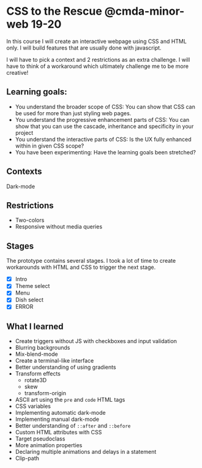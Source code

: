 # CSS to the Rescue @cmda-minor-web 19-20
In this course I will create an interactive webpage using CSS and HTML only. I will build features that are usually done with javascript.

I will have to pick a context and 2 restrictions as an extra challenge. I will have to think of a workaround which ultimately challenge me to be more creative!

## Learning goals:
- You understand the broader scope of CSS: You can show that CSS can be used for more than just styling web pages.
- You understand the progressive enhancement parts of CSS: You can show that you can use the cascade, inheritance and specificity in your project
- You understand the interactive parts of CSS: Is the UX fully enhanced within in given CSS scope?
- You have been experimenting: Have the learning goals been stretched?

## Contexts
Dark-mode

## Restrictions
* Two-colors
* Responsive without media queries

## Stages
The prototype contains several stages. I took a lot of time to create workarounds with HTML and CSS to trigger the next stage.
- [X] Intro
- [X] Theme select
- [X] Menu
- [X] Dish select
- [X] ERROR

## What I learned
- Create triggers without JS with checkboxes and input validation
- Blurring backgrounds
- Mix-blend-mode
- Create a terminal-like interface
- Better understanding of using gradients
- Transform effects
  - rotate3D
  - skew
  - transform-origin
 - ASCII art using the `pre` and `code` HTML tags
 - CSS variables
 - Implementing automatic dark-mode
 - Implementing manual dark-mode
 - Better understanding of `::after` and `::before`
 - Custom HTML attributes with CSS
 - Target pseudoclass
 - More animation properties
 - Declaring multiple animations and delays in a statement
 - Clip-path
